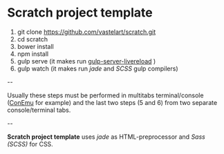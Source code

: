# Scratch project template

1. git clone https://github.com/vastelart/scratch.git
2. cd scratch
3. bower install
4. npm install
5. gulp serve (it makes run [gulp-server-livereload](https://www.npmjs.com/package/gulp-server-livereload) )
6. gulp watch (it makes run _jade_ and _SCSS_ gulp compilers)

--

Usually these steps must be performed in multitabs terminal/console ([ConEmu](http://www.conemu.ru/) for example) and the last two steps (5 and 6) from two separate console/terminal tabs.

--

**Scratch project template** uses _jade_ as HTML-preprocessor and _Sass (SCSS)_ for CSS.
